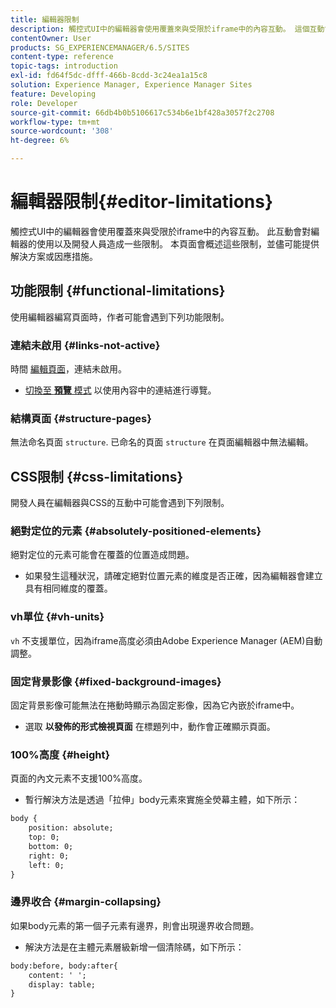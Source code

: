 ```yaml
---
title: 編輯器限制
description: 觸控式UI中的編輯器會使用覆蓋來與受限於iframe中的內容互動。 這個互動會對編輯器的使用以及開發人員造成一些限制。
contentOwner: User
products: SG_EXPERIENCEMANAGER/6.5/SITES
content-type: reference
topic-tags: introduction
exl-id: fd64f5dc-dfff-466b-8cdd-3c24ea1a15c8
solution: Experience Manager, Experience Manager Sites
feature: Developing
role: Developer
source-git-commit: 66db4b0b5106617c534b6e1bf428a3057f2c2708
workflow-type: tm+mt
source-wordcount: '308'
ht-degree: 6%

---
```


# 編輯器限制{#editor-limitations}

觸控式UI中的編輯器會使用覆蓋來與受限於iframe中的內容互動。 此互動會對編輯器的使用以及開發人員造成一些限制。 本頁面會概述這些限制，並儘可能提供解決方案或因應措施。

## 功能限制 {#functional-limitations}

使用編輯器編寫頁面時，作者可能會遇到下列功能限制。

### 連結未啟用 {#links-not-active}

時間 [編輯頁面](/help/sites-authoring/editing-content.md)，連結未啟用。

* [切換至 **預覽** 模式](/help/sites-authoring/editing-content.md#preview-mode) 以使用內容中的連結進行導覽。

### 結構頁面 {#structure-pages}

無法命名頁面 `structure`. 已命名的頁面 `structure` 在頁面編輯器中無法編輯。

## CSS限制 {#css-limitations}

開發人員在編輯器與CSS的互動中可能會遇到下列限制。

### 絕對定位的元素 {#absolutely-positioned-elements}

絕對定位的元素可能會在覆蓋的位置造成問題。

* 如果發生這種狀況，請確定絕對位置元素的維度是否正確，因為編輯器會建立具有相同維度的覆蓋。

### vh單位 {#vh-units}

`vh` 不支援單位，因為iframe高度必須由Adobe Experience Manager (AEM)自動調整。

### 固定背景影像 {#fixed-background-images}

固定背景影像可能無法在捲動時顯示為固定影像，因為它內嵌於iframe中。

* 選取 **以發佈的形式檢視頁面** 在標題列中，動作會正確顯示頁面。

### 100%高度 {#height}

頁面的內文元素不支援100%高度。

* 暫行解決方法是透過「拉伸」body元素來實施全熒幕主體，如下所示：

```xml
body {
    position: absolute;
    top: 0;
    bottom: 0;
    right: 0;
    left: 0;
}
```

### 邊界收合 {#margin-collapsing}

如果body元素的第一個子元素有邊界，則會出現邊界收合問題。

* 解決方法是在主體元素層級新增一個清除碼，如下所示：

```xml
body:before, body:after{
    content: ' ';
    display: table;
}
```
